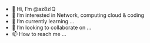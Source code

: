 - 👋 Hi, I’m @az8zIQ
- 👀 I’m interested in Network, computing cloud & coding
- 🌱 I’m currently learning ...
- 💞️ I’m looking to collaborate on ...
- 📫 How to reach me ...

<!---
az8zIQ/az8zIQ is a ✨ special ✨ repository because its `README.md` (this file) appears on your GitHub profile.
You can click the Preview link to take a look at your changes.
--->
